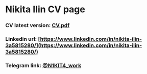 # Nikita Ilin CV page

### CV latest version: [CV.pdf](./CV.pdf)
### Linkedin url: [https://www.linkedin.com/in/nikita-ilin-3a5815280/](https://www.linkedin.com/in/nikita-ilin-3a5815280/)
### Telegram link: [@N1KlT4_work](https://t.me/N1KlT4_work)
